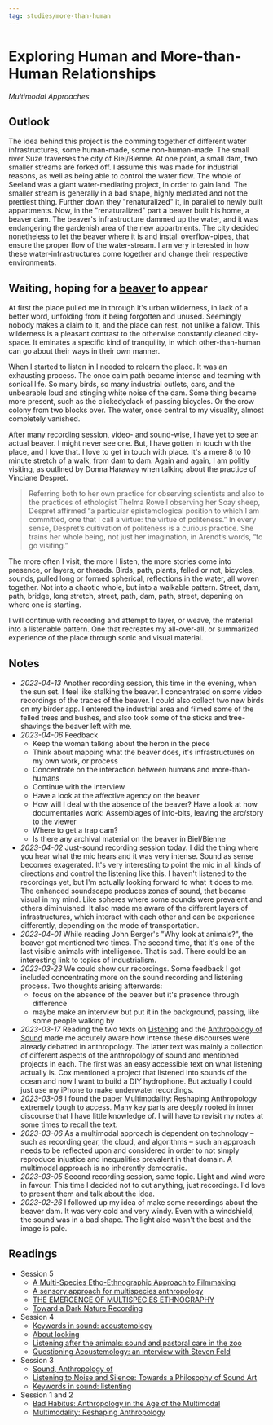 ```yaml
---
tag: studies/more-than-human
---
```

# Exploring Human and More-than-Human Relationships
*Multimodal Approaches*

## Outlook
The idea behind this project is the comming together of different water infrastructures, some human-made, some non-human-made. The small river Suze traverses the city of Biel/Bienne. At one point, a small dam, two smaller streams are forked off. I assume this was made for industrial reasons, as well as being able to control the water flow. The whole of Seeland was a giant water-mediating project, in order to gain land. The smaller stream is generally in a bad shape, highly mediated and not the prettiest thing. Further down they "renaturalized" it, in parallel to newly built appartments. Now, in the "renaturalized" part a beaver built his home, a beaver dam. The beaver's infrastructure dammed up the water, and it was endangering the gardenish area of the new appartments. The city decided nonetheless to let the beaver where it is and install overflow-pipes, that ensure the proper flow of the water-stream. I am very interested in how these water-infrastructures come together and change their respective environments.

## Waiting, hoping for a [beaver](notes/On%20Beavers.md) to appear
At first the place pulled me in through it's urban wilderness, in lack of a better word, unfolding from it being forgotten and unused. Seemingly nobody makes a claim to it, and the place can rest, not unlike a fallow. This wilderness is a pleasant contrast to the otherwise constantly cleaned city-space. It eminates a specific kind of tranquility, in which other-than-human can go about their ways in their own manner. 

When I started to listen in I needed to relearn the place. It was an exhausting process. The once calm path became intense and teaming with sonical life. So many birds, so many industrial outlets, cars, and the unbearable loud and stinging white noise of the dam. Some thing became more present, such as the clickedyclack of passing bicycles. Or the crow colony from two blocks over. The water, once central to my visuality, almost completely vanished. 

After many recording session, video- and sound-wise, I have yet to see an actual beaver. I might never see one. But, I have gotten in touch with the place, and I love that. I love to get in touch with place. It's a mere 8 to 10 minute stretch of a walk, from dam to dam. Again and again, I am politly visiting, as outlined by Donna Haraway when talking about the practice of Vinciane Despret.

> Referring both to her own practice for observing scientists and also to the practices of ethologist Thelma Rowell observing her Soay sheep, Despret affirmed “a particular epistemological position to which I am committed, one that I call a virtue: the virtue of politeness.” In every sense, Despret’s cultivation of politeness is a curious practice. She trains her whole being, not just her imagination, in Arendt’s words, “to go visiting.”

The more often I visit, the more I listen, the more stories come into presence, or layers, or threads. Birds, path, plants, felled or not, bicycles, sounds, pulled long or formed spherical, reflections in the water, all woven together. Not into a chaotic whole, but into a walkable pattern. Street, dam, path, bridge, long stretch, street, path, dam, path, street, depening on where one is starting.

I will continue with recording and attempt to layer, or weave, the material into a listenable pattern. One that recreates my all-over-all, or summarized experience of the place through sonic and visual material.

## Notes
- *2023-04-13* Another recording session, this time in the evening, when the sun set. I feel like stalking the beaver. I concentrated on some video recordings of the traces of the beaver. I could also collect two new birds on my birder app. I entered the industrial area and filmed some of the felled trees and bushes, and also took some of the sticks and tree-shavings the beaver left with me.
- *2023-04-06* Feedback
	- Keep the woman talking about the heron in the piece
	- Think about mapping what the beaver does, it's infrastructures on my own work, or process
	- Concentrate on the interaction between humans and more-than-humans
	- Continue with the interview
	- Have a look at the affective agency on the beaver
	- How will I deal with the absence of the beaver? Have a look at how documentaries work: Assemblages of info-bits, leaving the arc/story to the viewer
	- Where to get a trap cam?
	- Is there any archival material on the beaver in Biel/Bienne
- *2023-04-02* Just-sound recording session today. I did the thing where you hear what the mic hears and it was very intense. Sound as sense becomes exagerated. It's very interesting to point the mic in all kinds of directions and control the listening like this. I haven't listened to the recordings yet, but I'm actually looking forward to what it does to me. The enhanced soundscape produces zones of sound, that became visual in my mind. Like spheres where some sounds were prevalent and others diminuished. It also made me aware of the different layers of infrastructures, which interact with each other and can be experience differently, depending on the mode of transportation.
- *2023-04-01* While reading John Berger's "Why look at animals?", the beaver got mentioned two times. The second time, that it's one of the last visible animals with intelligence. That is sad. There could be an interesting link to topics of industrialism.
- *2023-03-23* We could show our recordings. Some feedback I got included concentrating more on the sound recording and listening process. Two thoughts arising afterwards:
	-   focus on the absence of the beaver but it's presence through difference
	-   maybe make an interview but put it in the background, passing, like some people walking by
- *2023-03-17* Reading the two texts on [Listening](reading/novakKeywordsSound2015.md) and the [Anthropology of Sound](reading/coxSoundAnthropology2018.md) made me accutely aware how intense these discourses were already debatted in anthropology. The latter text was mainly a collection of different aspects of the anthropology of sound and mentioned projects in each. The first was an easy accessible text on what listening actually is. Cox mentioned a project that listened into sounds of the ocean and now I want to build a DIY hydrophone. But actually I could just use my iPhone to make underwater recordings.
- *2023-03-08* I found the paper [Multimodality: Reshaping Anthropology](reading/westmorelandMultimodalityReshapingAnthropology2022a.md) extremely tough to access. Many key parts are deeply rooted in inner discourse that I have little knowledge of. I will have to revisit my notes at some times to recall the text.
- *2023-03-06* As a multimodal approach is dependent on technology – such as recording gear, the cloud, and algorithms – such an approach needs to be reflected upon and considered in order to not simply reproduce injustice and inequalities prevalent in that domain. A multimodal approach is no inherently democratic.
- *2023-03-05* Second recording session, same topic. Light and wind were in favour. This time I decided not to cut anything, just recordings. I'd love to present them and talk about the idea.
- *2023-02-26* I followed up my idea of make some recordings about the beaver dam. It was very cold and very windy. Even with a windshield, the sound was in a bad shape. The light also wasn't the best and the image is pale.

## Readings
- Session 5
	- [A Multi-Species Etho-Ethnographic Approach to Filmmaking](reading/fijnMultiSpeciesEthoEthnographicApproach2012.md)
	- [A sensory approach for multispecies anthropology](reading/fijnSensoryApproachMultispecies2021.md)
	- [THE EMERGENCE OF MULTISPECIES ETHNOGRAPHY](reading/kirkseyEMERGENCEMULTISPECIESETHNOGRAPHY2010.md)
	- [Toward a Dark Nature Recording](reading/michaelDarkNatureRecording2011.md)
- Session 4
	- [Keywords in sound: acoustemology](reading/novakKeywordsSound2015.md#acoustemology)
	- [About looking](reading/bergerLooking2015.md)
	- [Listening after the animals: sound and pastoral care in the zoo](reading/riceListeningAnimalsSound2021.md)
	- [Questioning Acoustemology: an interview with Steven Feld](reading/riceQuestioningAcoustemologyInterview2021.md)
- Session 3
	- [Sound, Anthropology of](reading/coxSoundAnthropology2018.md)
	- [Listening to Noise and Silence: Towards a Philosophy of Sound Art](reading/voegelinListeningNoiseSilence2010.md)
	- [Keywords in sound: listenting](reading/novakKeywordsSound2015.md#listenting)
- Session 1 and 2
	- [Bad Habitus: Anthropology in the Age of the Multimodal](reading/takaragawaBadHabitusAnthropology2019a.md)
	- [Multimodality: Reshaping Anthropology](reading/westmorelandMultimodalityReshapingAnthropology2022a.md)